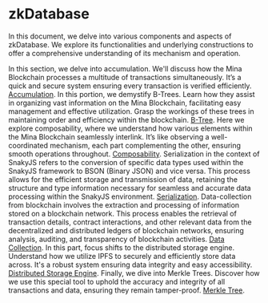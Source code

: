# zkDatabase

In this document, we delve into various components and aspects of zkDatabase. We explore its functionalities and underlying constructions to offer a comprehensive understanding of its mechanism and operation.


In this section, we delve into accumulation. We'll discuss how the Mina Blockchain processes a multitude of transactions simultaneously. It’s a quick and secure system ensuring every transaction is verified efficiently. [Accumulation](./accumulation/accumulation.md). In this portion, we demystify B-Trees. Learn how they assist in organizing vast information on the Mina Blockchain, facilitating easy management and effective utilization. Grasp the workings of these trees in maintaining order and efficiency within the blockchain. [B-Tree](./b-tree/b-tree.md). Here we explore composability, where we understand how various elements within the Mina Blockchain seamlessly interlink. It’s like observing a well-coordinated mechanism, each part complementing the other, ensuring smooth operations throughout. [Composability](./composability/composability.md). Serialization in the context of SnakyJS refers to the conversion of specific data types used within the SnakyJS framework to BSON (Binary JSON) and vice versa. This process allows for the efficient storage and transmission of data, retaining the structure and type information necessary for seamless and accurate data processing within the SnakyJS environment. [Serialization](./serialization/serialization.md). Data-collection from blockchain involves the extraction and processing of information stored on a blockchain network. This process enables the retrieval of transaction details, contract interactions, and other relevant data from the decentralized and distributed ledgers of blockchain networks, ensuring analysis, auditing, and transparency of blockchain activities. [Data Collection](./data-collection/data-collection.md). In this part, focus shifts to the distributed storage engine. Understand how we utilize IPFS to securely and efficiently store data across. It's a robust system ensuring data integrity and easy accessibility. [Distributed Storage Engine](./distributed-storage-engine/section.md). Finally, we dive into Merkle Trees. Discover how we use this special tool to uphold the accuracy and integrity of all transactions and data, ensuring they remain tamper-proof. [Merkle Tree](./merkle-tree/merkle-tree.md).